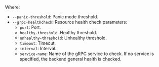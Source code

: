Where:
* `--panic-threshold`: Panic mode threshold.
* `--grpc-healthcheck`: Resource health check parameters:
  * `port`: Port.
  * `healthy-threshold`: Healthy threshold.
  * `unhealthy-threshold`: Unhealthy threshold.
  * `timeout`: Timeout.
  * `interval`: Interval.
  * `service-name`: Name of the gRPC service to check. If no service is specified, the backend general health is checked.
